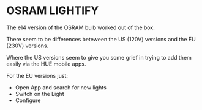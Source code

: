# OSRAM LIGHTIFY

The e14 version of the OSRAM bulb worked out of the box.

There seem to be differences beteween the US (120V) versions and the EU (230V) versions.

Where the US versions seem to give you some grief in trying to add them easily via the HUE mobile apps.

For the EU versions just:

- Open App and search for new lights
- Switch on the Light
- Configure
